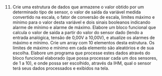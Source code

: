 11. Crie uma estrutura de dados que armazene o valor obtido por um determinado tipo de
sensor, o valor de saída da variável medida convertido na escala, o fator de conversão de
escala, limites máximo e mínimo para o valor desta variável e dois sinais booleanos
indicando alarme de mínimo e alarme de máximo. Elabore um bloco funcional que calcula
o valor de saída a partir do valor do sensor dado (lendo a entrada analógica, tensão de
0,00V a 10,00V), e atualize os alarmes de máximo e mínimo. Crie um array com 10
elementos desta estrutura. Os limites de máximo e mínimo em cada elemento são
aleatórios e de sua escolha. Elabore um programa que processe estes dados através do
bloco funcional elaborado (que possa processar cada um dos sensores, de 1 a 10), e
onde possa ser escolhido, através da IHM, qual o sensor terá seus dados processados e
exibidos na tela.

